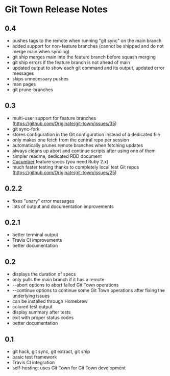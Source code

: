 # Git Town Release Notes

## 0.4
* pushes tags to the remote when running "git sync" on the main branch
* added support for non-feature branches (cannot be shipped and do not merge main when syncing)
* git ship merges main into the feature branch before squash merging
* git ship errors if the feature branch is not ahead of main
* updated output to show each git command and its output, updated error messages
* skips unnecessary pushes
* man pages
* git prune-branches


## 0.3
* multi-user support for feature branches (https://github.com/Originate/git-town/issues/35)
* git sync-fork
* stores configuration in the Git configuration instead of a dedicated file
* only makes one fetch from the central repo per session
* automatically prunes remote branches when fetching updates
* always cleans up abort and continue scripts after using one of them
* simpler readme, dedicated RDD document
* <a href="http://cukes.info" target="_blank">Cucumber</a> feature specs (you need Ruby 2.x)
* much faster testing thanks to completely local test Git repos (https://github.com/Originate/git-town/issues/25)


## 0.2.2
* fixes "unary" error messages
* lots of output and documentation improvements


## 0.2.1
* better terminal output
* Travis CI improvements
* better documentation


## 0.2
* displays the duration of specs
* only pulls the main branch if it has a remote
* --abort options to abort failed Git Town operations
* --continue options to continue some Git Town operations after fixing the underlying issues
* can be installed through Homebrew
* colored test output
* display summary after tests
* exit with proper status codes
* better documentation


## 0.1
* git hack, git sync, git extract, git ship
* basic test framework
* Travis CI integration
* self-hosting: uses Git Town for Git Town development

